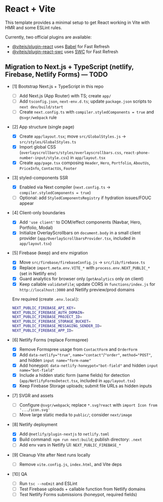 # React + Vite

This template provides a minimal setup to get React working in Vite with HMR and some ESLint rules.

Currently, two official plugins are available:

- [@vitejs/plugin-react](https://github.com/vitejs/vite-plugin-react/blob/main/packages/plugin-react/README.md) uses [Babel](https://babeljs.io/) for Fast Refresh
- [@vitejs/plugin-react-swc](https://github.com/vitejs/vite-plugin-react-swc) uses [SWC](https://swc.rs/) for Fast Refresh

## Migration to Next.js + TypeScript (netlify, Firebase, Netlify Forms) — TODO

- [1] Bootstrap Next.js + TypeScript in this repo

  - [ ] Add Next.js (App Router) with TS; create `app/`
  - [ ] Add `tsconfig.json`, `next-env.d.ts`; update `package.json` scripts to `next dev/build/start`
  - [ ] Create `next.config.ts` with `compiler.styledComponents = true` and `@svgr/webpack` rule

- [2] App structure (single page)

  - [x] Create `app/layout.tsx`; move `src/GlobalStyles.js` → `src/styles/GlobalStyles.ts`
  - [x] Import global CSS (`overlayscrollbars/styles/overlayscrollbars.css`, `react-phone-number-input/style.css`) in `app/layout.tsx`
  - [x] Create `app/page.tsx` composing `Header`, `Hero`, `Portfolio`, `AboutUs`, `PriceInfo`, `ContactUs`, `Footer`

- [3] styled-components SSR

  - [x] Enabled via Next compiler (`next.config.ts` → `compiler.styledComponents = true`)
  - [ ] Optional: add `StyledComponentsRegistry` if hydration issues/FOUC appear

- [4] Client-only boundaries

  - [x] Add `'use client'` to DOM/effect components (Navbar, Hero, Portfolio, Modal)
  - [x] Initialize OverlayScrollbars on `document.body` in a small client provider (`app/OverlayScrollbarsProvider.tsx`, included in `app/layout.tsx`)

- [5] Firebase (keep) and env migration

  - [x] Move `src/firebase/firebaseConfig.js` → `src/lib/firebase.ts`
  - [x] Replace `import.meta.env.VITE_*` with `process.env.NEXT_PUBLIC_*` (set in Netlify env)
  - [x] Guard analytics for browser only (`getAnalytics` only on client)
  - [x] Keep callable `validateFile`; update CORS in `functions/index.js` for `http://localhost:3000` and Netlify preview/prod domains

  Env required (create `.env.local`):

  ```bash
  NEXT_PUBLIC_FIREBASE_API_KEY=
  NEXT_PUBLIC_FIREBASE_AUTH_DOMAIN=
  NEXT_PUBLIC_FIREBASE_PROJECT_ID=
  NEXT_PUBLIC_FIREBASE_STORAGE_BUCKET=
  NEXT_PUBLIC_FIREBASE_MESSAGING_SENDER_ID=
  NEXT_PUBLIC_FIREBASE_APP_ID=
  ```

- [6] Netlify Forms (replace Formspree)

  - [x] Remove Formspree usage from `ContactForm` and `OrderForm`
  - [x] Add `data-netlify="true"`, `name="contact"`/`"order"`, `method="POST"`, and hidden `input name="form-name"`
  - [x] Add honeypot: `data-netlify-honeypot="bot-field"` and hidden `input name="bot-field"`
  - [x] Include a hidden static form (same fields) for detection (`app/NetlifyFormsDetect.tsx`, included in `app/layout.tsx`)
  - [x] Keep Firebase Storage uploads; submit file URLs as hidden inputs

- [7] SVGR and assets

  - [ ] Configure `@svgr/webpack`; replace `*.svg?react` with `import Icon from '.../icon.svg'`
  - [ ] Move large static media to `public/`; consider `next/image`

- [8] Netlify deployment

  - [x] Add `@netlify/plugin-nextjs` to `netlify.toml`
  - [x] Build command: `npm run next:build`; publish directory: `.next`
  - [ ] Add env vars in Netlify UI: `NEXT_PUBLIC_FIREBASE_*`

- [9] Cleanup Vite after Next runs locally

  - [ ] Remove `vite.config.js`, `index.html`, and Vite deps

- [10] QA
  - [ ] Run `tsc --noEmit` and ESLint
  - [ ] Test Firebase uploads + callable function from Netlify domains
  - [ ] Test Netlify Forms submissions (honeypot, required fields)
